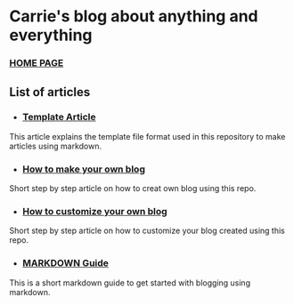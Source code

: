 # Carrie's blog about anything and everything

### [HOME PAGE](./) 

## List of articles

- ### [Template Article](./TEMPLATE.md)
This article explains the template file format used in this repository to make
articles using markdown.

- ### [How to make your own blog](./FORK.md)
Short step by step article on how to creat own blog using this repo.

- ### [How to customize your own blog](./customize.md)
Short step by step article on how to customize your blog created using this repo.

- ### [MARKDOWN Guide](./MARKDOWN.md)
This is a short markdown guide to get started with blogging using markdown.
